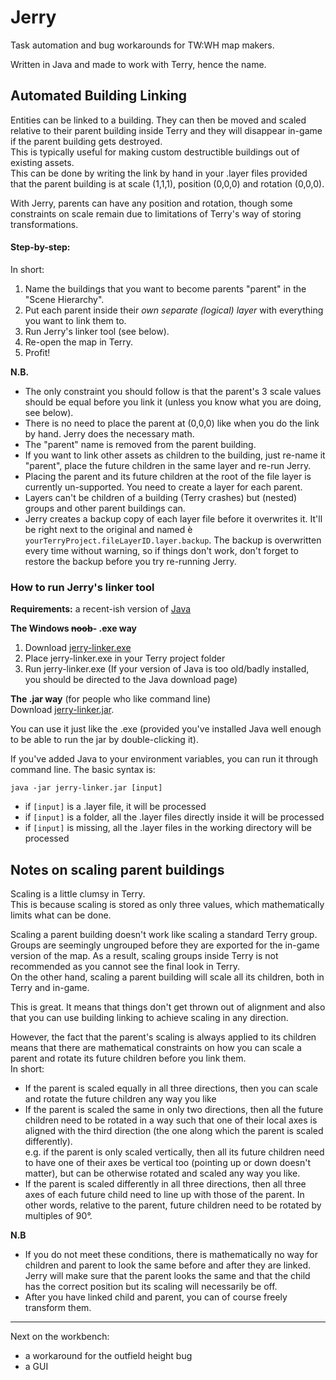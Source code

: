 # Jerry
Task automation and bug workarounds for TW:WH map makers.

Written in Java and made to work with Terry, hence the name.

## Automated Building Linking
Entities can be linked to a building. They can then be moved and scaled relative to their parent building inside Terry and they will disappear in-game if the parent building gets destroyed.<br/>
This is typically useful for making custom destructible buildings out of existing assets.<br/>
This can be done by writing the link by hand in your .layer files provided that the parent building is at scale (1,1,1), position (0,0,0) and rotation (0,0,0).

With Jerry, parents can have any position and rotation, though some constraints on scale remain due to limitations of Terry's way of storing transformations.

#### Step-by-step:
In short:
1. Name the buildings that you want to become parents "parent" in the "Scene Hierarchy".
2. Put each parent inside their *own separate (logical) layer* with everything you want to link them to.
3. Run Jerry's linker tool (see below).
4. Re-open the map in Terry.
5. Profit!

**N.B.**
* The only constraint you should follow is that the parent's 3 scale values should be equal before you link it (unless you know what you are doing, see below).
* There is no need to place the parent at (0,0,0) like when you do the link by hand. Jerry does the necessary math.
* The "parent" name is removed from the parent building. 
* If you want to link other assets as children to the building, just re-name it "parent", place the future children in the same layer and re-run Jerry.
* Placing the parent and its future children at the root of the file layer is currently un-supported. You need to create a layer for each parent.
* Layers can't be children of a building (Terry crashes) but (nested) groups and other parent buildings can.
* Jerry creates a backup copy of each layer file before it overwrites it. It'll be right next to the original and named è `yourTerryProject.fileLayerID.layer.backup`. The backup is overwritten every time without warning, so if things don't work, don't forget to restore the backup before you try re-running Jerry.

### How to run Jerry's linker tool
**Requirements:**
a recent-ish version of [Java](https://www.java.com/en/download/)

**The Windows ~~noob~~- .exe way**
1. Download [jerry-linker.exe](https://github.com/Sizertz/Jerry/raw/master/Jerry/dist/jerry-linker.exe)
2. Place jerry-linker.exe in your Terry project folder
3. Run jerry-linker.exe
(If your version of Java is too old/badly installed, you should be directed to the Java download page)
  
**The .jar way** (for people who like command line)<br/>
Download [jerry-linker.jar](https://github.com/Sizertz/Jerry/raw/master/Jerry/dist/jerry-linker.jar).

You can use it just like the .exe (provided you've installed Java well enough to be able to run the jar by double-clicking it).

If you've added Java to your environment variables, you can run it through command line. The basic syntax is:
```
java -jar jerry-linker.jar [input]
```
* if `[input]` is a .layer file, it will be processed
* if `[input]` is a folder, all the .layer files directly inside it will be processed
* if `[input]` is missing, all the .layer files in the working directory will be processed

## Notes on scaling parent buildings
Scaling is a little clumsy in Terry.<br>
This is because scaling is stored as only three values, which mathematically limits what can be done.<br>

Scaling a parent building doesn't work like scaling a standard Terry group.<br>
Groups are seemingly ungrouped before they are exported for the in-game version of the map. As a result, scaling groups inside Terry is not recommended as you cannot see the final look in Terry.<br>
On the other hand, scaling a parent building will scale all its children, both in Terry and in-game.

This is great. It means that things don't get thrown out of alignment and also that you can use building linking to achieve scaling in any direction.

However, the fact that the parent's scaling is always applied to its children means that there are mathematical constraints on how you can scale a parent and rotate its future children before you link them.<br>
In short:
* If the parent is scaled equally in all three directions, then you can scale and rotate the future children any way you like
* If the parent is scaled the same in only two directions, then all the future children need to be rotated in a way such that one of their local axes is aligned with the third direction (the one along which the parent is scaled differently).<br>
  e.g. if the parent is only scaled vertically, then all its future children need to have one of their axes be vertical too (pointing up or down doesn't matter), but can be otherwise rotated and scaled any way you like.
* If the parent is scaled differently in all three directions, then all three axes of each future child need to line up with those of the parent. In other words, relative to the parent, future children need to be rotated by multiples of 90°.

**N.B**
* If you do not meet these conditions, there is mathematically no way for children and parent to look the same before and after they are linked. Jerry will make sure that the parent looks the same and that the child has the correct position but its scaling will necessarily be off.
* After you have linked child and parent, you can of course freely transform them.

___
Next on the workbench:
* a workaround for the outfield height bug
* a GUI

